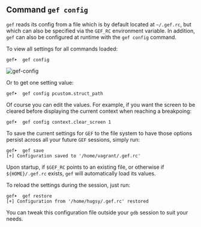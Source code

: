 ## Command `gef config` ##

`gef` reads its config from a file which is by default located at `~/.gef.rc`,
but which can also be specified via the `GEF_RC` environment variable. In
addition, `gef` can also be configured at runtime with the `gef config`
command.

To view all settings for all commands loaded:
```
gef➤  gef config
```
![gef-config](https://i.imgur.com/bd2ZqsU.png)

Or to get one setting value:
```
gef➤  gef config pcustom.struct_path
```

Of course you can edit the values. For example, if you want the screen to be
cleared before displaying the current context when reaching a breakpoing:
```
gef➤  gef config context.clear_screen 1
```

To save the current settings for `GEF` to the file system to have those options
persist across all your future `GEF` sessions, simply run:
```
gef➤  gef save
[+] Configuration saved to '/home/vagrant/.gef.rc'
```

Upon startup, if `$GEF_RC` points to an existing file, or otherwise if
`${HOME}/.gef.rc` exists, `gef` will automatically load its values.

To reload the settings during the session, just run:
```
gef➤  gef restore
[+] Configuration from '/home/hugsy/.gef.rc' restored
```

You can tweak this configuration file outside your `gdb` session to suit your
needs.
